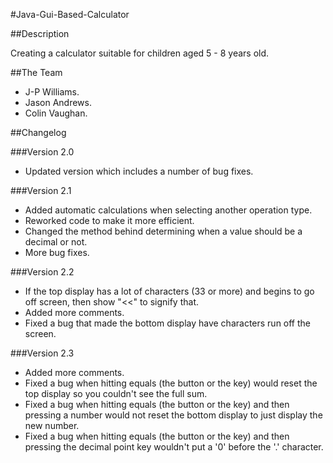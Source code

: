 #Java-Gui-Based-Calculator

##Description

Creating a calculator suitable for children aged 5 - 8 years old.

##The Team
 * J-P Williams.
 * Jason Andrews.
 * Colin Vaughan.

##Changelog

###Version 2.0
 * Updated version which includes a number of bug fixes.
 
###Version 2.1
 * Added automatic calculations when selecting another operation type.
 * Reworked code to make it more efficient.
 * Changed the method behind determining when a value should be a decimal or not.
 * More bug fixes.
 
###Version 2.2
 * If the top display has a lot of characters (33 or more) and begins to go off screen, then show "<<" to signify that.
 * Added more comments.
 * Fixed a bug that made the bottom display have characters run off the screen.

###Version 2.3
 * Added more comments.
 * Fixed a bug when hitting equals (the button or the key) would reset the top display so you couldn't see the full sum.
 * Fixed a bug when hitting equals (the button or the key) and then pressing a number would not reset the bottom display to just display the new number. 
 * Fixed a bug when hitting equals (the button or the key) and then pressing the decimal point key wouldn't put a '0' before the '.' character.
 
